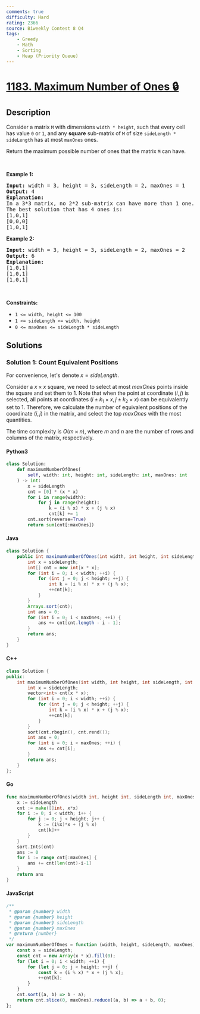 ```yaml
---
comments: true
difficulty: Hard
rating: 2366
source: Biweekly Contest 8 Q4
tags:
    - Greedy
    - Math
    - Sorting
    - Heap (Priority Queue)
---
```


<!-- problem:start -->

# [1183. Maximum Number of Ones 🔒](https://leetcode.com/problems/maximum-number-of-ones)

## Description

<!-- description:start -->

<p>Consider a matrix <code>M</code> with dimensions <code>width * height</code>, such that every cell has value <code>0</code>&nbsp;or <code>1</code>, and any <strong>square</strong>&nbsp;sub-matrix of <code>M</code> of size <code>sideLength * sideLength</code>&nbsp;has at most <code>maxOnes</code>&nbsp;ones.</p>

<p>Return the maximum possible number of ones that the matrix <code>M</code> can have.</p>

<p>&nbsp;</p>
<p><strong class="example">Example 1:</strong></p>

<pre>
<strong>Input:</strong> width = 3, height = 3, sideLength = 2, maxOnes = 1
<strong>Output:</strong> 4
<strong>Explanation:</strong>
In a 3*3 matrix, no 2*2 sub-matrix can have more than 1 one.
The best solution that has 4 ones is:
[1,0,1]
[0,0,0]
[1,0,1]
</pre>

<p><strong class="example">Example 2:</strong></p>

<pre>
<strong>Input:</strong> width = 3, height = 3, sideLength = 2, maxOnes = 2
<strong>Output:</strong> 6
<strong>Explanation:</strong>
[1,0,1]
[1,0,1]
[1,0,1]
</pre>

<p>&nbsp;</p>
<p><strong>Constraints:</strong></p>

<ul>
	<li><code>1 &lt;= width, height &lt;= 100</code></li>
	<li><code>1 &lt;= sideLength &lt;= width, height</code></li>
	<li><code>0 &lt;= maxOnes &lt;= sideLength * sideLength</code></li>
</ul>

<!-- description:end -->

## Solutions

<!-- solution:start -->

### Solution 1: Count Equivalent Positions

For convenience, let's denote $x = sideLength$.

Consider a $x \times x$ square, we need to select at most $maxOnes$ points inside the square and set them to 1. Note that when the point at coordinate $(i, j)$ is selected, all points at coordinates $(i\pm k_1 \times x, j\pm k_2 \times x)$ can be equivalently set to 1. Therefore, we calculate the number of equivalent positions of the coordinate $(i, j)$ in the matrix, and select the top $maxOnes$ with the most quantities.

The time complexity is $O(m \times n)$, where $m$ and $n$ are the number of rows and columns of the matrix, respectively.

<!-- tabs:start -->

#### Python3

```python
class Solution:
    def maximumNumberOfOnes(
        self, width: int, height: int, sideLength: int, maxOnes: int
    ) -> int:
        x = sideLength
        cnt = [0] * (x * x)
        for i in range(width):
            for j in range(height):
                k = (i % x) * x + (j % x)
                cnt[k] += 1
        cnt.sort(reverse=True)
        return sum(cnt[:maxOnes])
```

#### Java

```java
class Solution {
    public int maximumNumberOfOnes(int width, int height, int sideLength, int maxOnes) {
        int x = sideLength;
        int[] cnt = new int[x * x];
        for (int i = 0; i < width; ++i) {
            for (int j = 0; j < height; ++j) {
                int k = (i % x) * x + (j % x);
                ++cnt[k];
            }
        }
        Arrays.sort(cnt);
        int ans = 0;
        for (int i = 0; i < maxOnes; ++i) {
            ans += cnt[cnt.length - i - 1];
        }
        return ans;
    }
}
```

#### C++

```cpp
class Solution {
public:
    int maximumNumberOfOnes(int width, int height, int sideLength, int maxOnes) {
        int x = sideLength;
        vector<int> cnt(x * x);
        for (int i = 0; i < width; ++i) {
            for (int j = 0; j < height; ++j) {
                int k = (i % x) * x + (j % x);
                ++cnt[k];
            }
        }
        sort(cnt.rbegin(), cnt.rend());
        int ans = 0;
        for (int i = 0; i < maxOnes; ++i) {
            ans += cnt[i];
        }
        return ans;
    }
};
```

#### Go

```go
func maximumNumberOfOnes(width int, height int, sideLength int, maxOnes int) int {
	x := sideLength
	cnt := make([]int, x*x)
	for i := 0; i < width; i++ {
		for j := 0; j < height; j++ {
			k := (i%x)*x + (j % x)
			cnt[k]++
		}
	}
	sort.Ints(cnt)
	ans := 0
	for i := range cnt[:maxOnes] {
		ans += cnt[len(cnt)-i-1]
	}
	return ans
}
```

#### JavaScript

```js
/**
 * @param {number} width
 * @param {number} height
 * @param {number} sideLength
 * @param {number} maxOnes
 * @return {number}
 */
var maximumNumberOfOnes = function (width, height, sideLength, maxOnes) {
    const x = sideLength;
    const cnt = new Array(x * x).fill(0);
    for (let i = 0; i < width; ++i) {
        for (let j = 0; j < height; ++j) {
            const k = (i % x) * x + (j % x);
            ++cnt[k];
        }
    }
    cnt.sort((a, b) => b - a);
    return cnt.slice(0, maxOnes).reduce((a, b) => a + b, 0);
};
```

<!-- tabs:end -->

<!-- solution:end -->

<!-- problem:end -->

